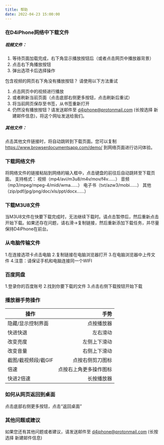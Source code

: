 ```yaml
---
title: 帮助
date: 2022-04-23 15:00:00
---
```

#####

<!--当前最新版本为v1.0.0，请及时更新版本。[检查更新](https://apps.apple.com/cn/app/id1506569683)-->

### 在D4iPhone网络中下载文件

##### 视频文件：
1. 等待页面加载完成，右下角显示播放按钮后（或者点击网页中播放器背景）
2. 点击右下角播放按钮
3. 弹出选项卡后选择操作

包含视频的网页右下角没有播放按钮？
请使用以下方法重试
1. 点击网页中的视频进行播放
2. 或者刷新当前页面（点击底部右侧更多按钮，点击刷新后重试）
3. 将当前网页保存至书签，从书签重新打开
4. 仍然没有播放按钮？请发送邮件至 [d4iphone@protonmail.com](mailto:d4iphone@protonmail.com) (长按选择 新建邮件信息)，将这个网址发送给我们。

##### 其他文件：
点击其他文件链接时，将自动跳转到下载页面。您可以复制
https://www.browserdocumentsapp.com/demo/
到网络页面进行访问体验。

### 下载网络文件
将网络文件的链接粘贴到网络的输入框中，点击键盘的前往后自动跳转至下载页面。
支持格式：
视频（mp4/avi/m3u8/m4v/mov/f4v......）
音频（mp3/mpeg/mpeg-4/midi/wma......）
电子书（txt/azw3/mobi......）
其他（zip/pdf/jpg/png/doc/xls/ppt/docx......）

### 下载M3U8文件
当M3U8文件在快要下载完成时，无法继续下载时。请点击暂停后，然后重新点击开始下载。如果还存在问题，请右滑->复制链接，然后重新添加下载任务，并尽量保持D4iPhone在前台。

### 从电脑传输文件

1.在连接选项卡点击电脑
2.复制链接在电脑浏览器打开
3.在电脑浏览器中上传文件
4.注意：请保证手机和电脑连接同一个WIFI

### 百度网盘

1.登录你的百度账号
2.找到你要下载的文件
3.点击右侧下载按钮开始下载

### 播放器手势操作

| 操作         | 手势 |
| --------     | -----: |
| 隐藏/显示控制界面     | 点按播放器 |
| 快进快退     | 左右滑动 |
| 改变亮度     | 左侧上下滑动 |
| 改变音量     | 右侧上下滑动 |
| 截图/截视频段/截GIF     | 点按右侧剪刀图标 |
| 倍速     | 点按右上角更多操作图标 |
| 快进2倍速     | 长按播放器 |
                    
### 如何从网页返回到桌面

点击底部右侧更多按钮，点击“返回桌面”

### 其他问题或建议

如果您还有其他问题或者建议，请发送邮件至 [d4iphone@protonmail.com](mailto:d4iphone@protonmail.com) (长按选择 新建邮件信息)
